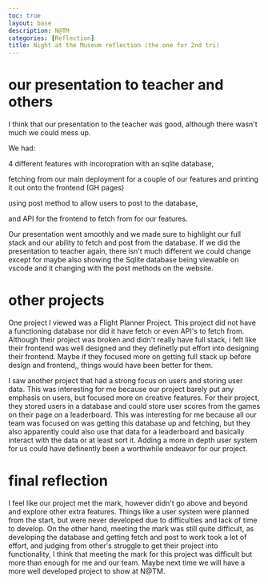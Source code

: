 ```yaml
---
toc: true
layout: base
description: N@TM
categories: [Reflection]
title: Night at the Museum reflection (the one for 2nd tri)
---
```


# our presentation to teacher and others

I think that our presentation to the teacher was good, although there wasn't much we could mess up. 

We had:

4 different features with incoropration with an sqlite database,

fetching from our main deployment for a couple of our features and printing it out onto the frontend (GH pages)

using post method to allow users to post to the database,

and API for the frontend to fetch from for our features. 

Our presentation went smoothly and we made sure to highlight our full stack and our ability to fetch and post from the database. If we did the presentation to teacher again, there isn't much different we could change except for maybe also showing the Sqlite database being viewable on vscode and it changing with the post methods on the website.


# other projects

One project I viewed was a Flight Planner Project. This project did not have a functioning database nor did it have fetch or even API's to fetch from. Although their project was broken and didn't really have full stack, i felt like their frontend was well designed and they definetly put effort into designing their frontend. Maybe if they focused more on getting full stack up before design and frontend,, things would have been better for them.


I saw another project that had a strong focus on users and storing user data. This was interesting for me because our project barely put any emphasis on users, but focused more on creative features. For their project, they stored users in a database and could store user scores from the games on their page on a leaderboard. This was interesting for me because all our team was focused on was getting this database up and fetching, but they also apparently could also use that data for a leaderboard and basically interact with the data or at least sort it. Adding a more in depth user system for us could have definently been a worthwhile endeavor for our project.


# final reflection

I feel like our project met the mark, however didn't go above and beyond and explore other extra features. Things like a user system were planned from the start, but were never developed due to difficulties and lack of time to develop. On the other hand, meeting the mark was still quite difficult, as developing the database and getting fetch and post to work took a lot of effort, and judging from other's struggle to get their project into functionality, I think that meeting the mark for this project was difficult but more than enough for me and our team. Maybe next time we will have a more well developed project to show at N@TM.


